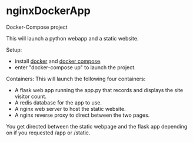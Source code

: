 # nginxDockerApp
Docker-Compose project

This will launch a python webapp and a static website.

Setup: 
- install [docker](https://docs.docker.com/get-docker/) and [docker compose](https://docs.docker.com/compose/install/).
- enter "docker-compose up" to launch the project.

Containers:
This will launch the following four containers: 
- A flask web app running the app.py that records and displays the site visitor count.
- A redis database for the app to use.
- A nginx web server to host the static website.
- A nginx reverse proxy to direct between the two pages.

You get directed between the static webpage and the flask app depending on if you requested /app or /static.
